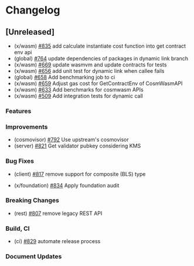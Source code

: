 <!--
Guiding Principles:

Changelogs are for humans, not machines.
There should be an entry for every single version.
The same types of changes should be grouped.
Versions and sections should be linkable.
The latest version comes first.
The release date of each version is displayed.
Mention whether you follow Semantic Versioning.

Usage:

Change log entries are to be added to the Unreleased section under the
appropriate stanza (see below). Each entry should ideally include a tag and
the Github issue reference in the following format:

* (<tag>) \#<issue-number> message

The issue numbers will later be link-ified during the release process so you do
not have to worry about including a link manually, but you can if you wish.

Types of changes (Stanzas):

"Features" for new features.
"Improvements" for changes in existing functionality.
"Deprecated" for soon-to-be removed features.
"Bug Fixes" for any bug fixes.
"Client Breaking" for breaking Protobuf, gRPC and REST routes used by end-users.
"CLI Breaking" for breaking CLI commands.
"API Breaking" for breaking exported APIs used by developers building on SDK.
"State Machine Breaking" for any changes that result in a different AppState given same genesisState and txList.
Ref: https://keepachangelog.com/en/1.0.0/
-->

# Changelog

## [Unreleased]
* (x/wasm) [\#835](https://github.com/line/lbm-sdk/pull/835) add calculate instantiate cost function into get contract env api
* (global) [\#764](https://github.com/line/lbm-sdk/pull/764) update dependencies of packages in dynamic link branch
* (x/wasm) [\#669](https://github.com/line/lbm-sdk/pull/669) update wasmvm and update contracts for tests
* (x/wasm) [\#656](https://github.com/line/lbm-sdk/pull/656) add unit test for dynamic link when callee fails
* (global) [\#658](https://github.com/line/lbm-sdk/pull/658) Add benchmarking job to ci
* (x/wasm) [\#659](https://github.com/line/lbm-sdk/pull/659) Adjust gas cost for GetContractEnv of CosmWasmAPI
* (x/wasm) [\#633](https://github.com/line/lbm-sdk/pull/633) Add benchmarks for cosmwasm APIs
* (x/wasm) [\#509](https://github.com/line/lbm-sdk/pull/590) Add integration tests for dynamic call


### Features

### Improvements
* (cosmovisor) [\#792](https://github.com/line/lbm-sdk/pull/792) Use upstream's cosmovisor
* (server) [\#821](https://github.com/line/lbm-sdk/pull/821) Get validator pubkey considering KMS

### Bug Fixes
* (client) [\#817](https://github.com/line/lbm-sdk/pull/817) remove support for composite (BLS) type

* (x/foundation) [#834](https://github.com/line/lbm-sdk/pull/834) Apply foundation audit

### Breaking Changes
* (rest) [\#807](https://github.com/line/lbm-sdk/pull/807) remove legacy REST API

### Build, CI
* (ci) [\#829](https://github.com/line/lbm-sdk/pull/829) automate release process

### Document Updates
